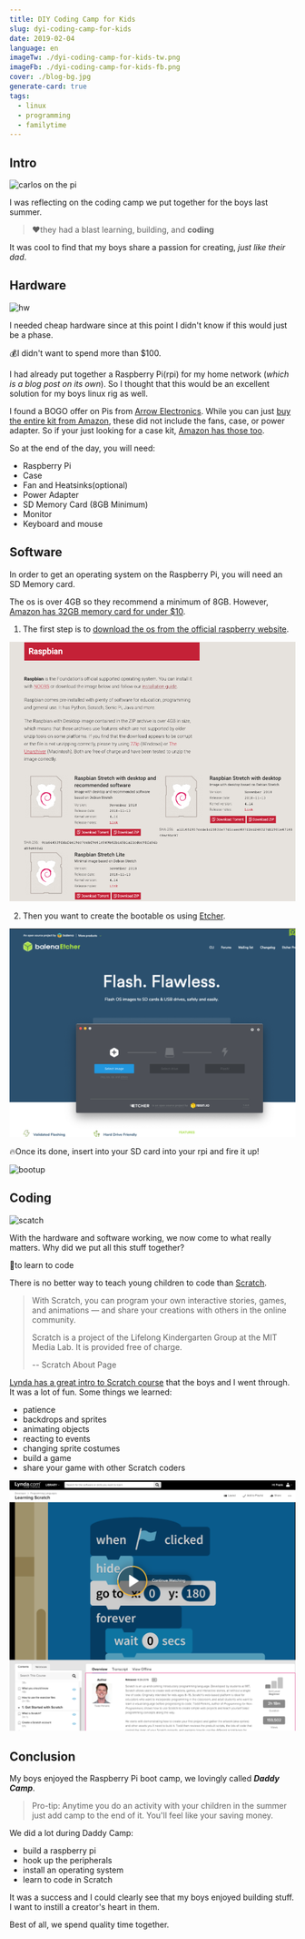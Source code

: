 ```yaml
---
title: DIY Coding Camp for Kids
slug: dyi-coding-camp-for-kids
date: 2019-02-04
language: en
imageTw: ./dyi-coding-camp-for-kids-tw.png
imageFb: ./dyi-coding-camp-for-kids-fb.png
cover: ./blog-bg.jpg
generate-card: true
tags:
  - linux
  - programming
  - familytime
---
```


## Intro

![carlos on the pi](https://lh3.googleusercontent.com/WJF_za6S0mb_UNInxSscc9HXGQGSMPOiFC7r-rjEbbD15u8Ffnc9r8-ydTO8uIi4t44bVAPrCtubalMuc592EgJHdpY2qlZSsFBTSJ7okgPXtYyBcHnzRUElN2zRk8rEnxerdKKcTnrxp8WAcZnKVvXHkPYH8CoXZP5jx8A52hbC1FGZW_XVyogQ8h_6_BBZ2ON1O50qquW4eUjalsQoFmERzbxnInAPPP_AZ4F_QbCJoqshqaFpn39uf9gPX4mLdZBBePORAA2RXYNC7gDcgzFHdj9KD2BXr5grB4lsIvp2eWwZAb69p6zFbqBB7uq1ELsyz9tLXkvfzcPjglRTV7I4X6Chb-zTxHaddGmwQRTdM0oJXy10OOBBTObohLEkkJCQtiPIekS9lvbGL4VBZdbs4gH9VqHIcGB1OahJEv6M7Xx9yqQ1KV62m6sWiTH5u-L0e87MbovhCaODE8giC_1RO-8NUd3svLH-CuIY8ynd2LyYu7ddw04M0DRJtlUDw8yTvBSle1h3gFuQoxOkHtsM1rzydBG1Oa_D-aFjssJ75ww1TN3MZ76C8Hx66NBdgcYZXo4qTBX3dg_I-VN5agqEasW00aO4B8fMVatmO35H95CqTwM1gRxhm816YiSNUmAoiakUbV_HVOnBRK5KNmALAw=s1337-no)

I was reflecting on the coding camp we put together for the boys last summer.

> ❤️they had a blast learning, building, and **coding**

It was cool to find that my boys share a passion for creating, _just like their dad_.

## Hardware

![hw](https://lh3.googleusercontent.com/QXLvM0kkg9FGJin4aXnuJdhr5S4C-8VSfoFv4Njgc9ZlXEtQXK2hcikmQVosrjheEiwhIlF7PpVaz6UCUkvdtlwnGcFqg13JljGhNHor56rZdk9imTJdet7hoAUnLuarh5kXAsULEPvr82175AzK1IhPpsVW3m8btR_7_pm5EN2bxOayE3pS3HHigasPmH1Ln1cRoonJIMwg10R8HnAitd9P5nTrmgsjIKTWWe75pq9u7Us1mqLu3CcotDeZTeRfQILmgMPNwG9leTSRD8nZtjZ2VDY9GbMtR5U1tPIfp68_DoJckk5gixeyVpynUmleOm5ZQg1WykAMXRrb5vOKAWnrkFM60wUKWkTtSmeTQ1ljYDNlYPCcvqms7yDaT5YMgj7PsGe-xH-O9CT7BQLEBaRMR1Bir3DYJKpaEXAUEf8YCKdaKmrFrUNMVoMlqKO8AZ3TIzS9BBxymTNTvb5KmZm0IdOQXnqs2R7Slc7Ac5uHfFkYIkK4r3Ncz1SeFUwt6ZywBJI7ojT0RtP-jpSvibOrt64SOqLC6M_IWLXgr2F_9wZgcwhTP0CScf0MYz1jIGpPf7WzJM2QuqdEw7YI6Q6_TGPvBd1kLhO9jVrzT5BFEq9OtaVve89oXCV0y-K-LAM8exLvNo84H5tX9vWl-8-gxQ=s1337-no)

I needed cheap hardware since at this point I didn't know if this would just be a phase.

💰I didn't want to spend more than \$100.

I had already put together a Raspberry Pi(rpi) for my home network (_which is a blog post on its own_). So I thought that this would be an excellent solution for my boys linux rig as well.

I found a BOGO offer on Pis from [Arrow Electronics](https://www.arrow.com/). While you can just [buy the entire kit from Amazon](https://www.amazon.com/gp/product/B01C6EQNNK/ref=oh_aui_search_asin_title?ie=UTF8&psc=1), these did not include the fans, case, or power adapter. So if your just looking for a case kit, [Amazon has those too](https://www.amazon.com/gp/product/B07BTHNW9W/ref=oh_aui_search_asin_title?ie=UTF8&psc=1).

So at the end of the day, you will need:

- Raspberry Pi
- Case
- Fan and Heatsinks(optional)
- Power Adapter
- SD Memory Card (8GB Minimum)
- Monitor
- Keyboard and mouse

## Software

In order to get an operating system on the Raspberry Pi, you will need an SD Memory card.

The os is over 4GB so they recommend a minimum of 8GB. However, [Amazon has 32GB memory card for under \$10](https://www.amazon.com/gp/product/B06XWN9Q99/ref=oh_aui_search_asin_title?ie=UTF8&psc=1).

1. The first step is to [download the os from the official raspberry website](https://www.raspberrypi.org/downloads/raspbian/).

![os](os.png)

2. Then you want to create the bootable os using [Etcher](https://www.balena.io/etcher/).

![etcher](./etcher.png)

🔥Once its done, insert into your SD card into your rpi and fire it up!

![bootup](https://lh3.googleusercontent.com/LTAj-PbCmDSPLLYvV1itZn8nh-rCEakkNhCeJEN_CtgM1kmzWctERY2jIfgmaJQZYyPfGdxQ1jKdtbF_6qGnIrqmbh46RPRN072kc56uxWUFRC8orzbnoo8qK8l7TMZhzSC34-0EgMxHYvGW9ttH--OjwXZDnDxuScfwS2oGJEk6n7MnA_wcnfzl-hUMCjG-IPrTMmIJAmPn25nOqegbi9Wc9SfwdzWuojvf8L8RxOkvkqqY-s15DLeomijyGueQ50IqFig_0cUOsgQ3xr52UoOQ3gZmRtAqOXGyh0_ksR1tH9VSGDMWOpHOc9CzgB3lL5U7S3Dp0ifsM1lqpRTiH8veCvC3Wt_GYUGXPKNJgDpuOVM-jyvwCGwtA1cE9Q5ndcmPaEfvgCg0DcsvWsCH9LcXFDe5tTgjbiZuQjOsNTivlC2xcpHJ6cGkuK5DkyjEl2xwKGubIb1-iC1T0JZEM4Nno94NddNHetjA5JumiNCOU80rTsjTKjb-o8OYd95IbB_BKI9J3fHQG_1FJV4GoGN53fDGhPW5gbmo4A56AO8BTp-qJYDdpKij2ex_vUtNHxTp9_M3_VMWX4xClMKXaDDWwlDHnGnBT_6ZsbW39UF_Vkq2fwbLGdb6XkShYFnvLit3seI1q58B_f0BJwJvJFcFZA=s1337-no)

## Coding

![scatch](https://lh3.googleusercontent.com/4c8fDRZaDrqOQV6_YeAixG7HG8Aqlm4GIczrXIM8cM92B3ZJMzXgFdTNShzuZK6vpItvj4gxTjYOOej5QGHUlcgctHWj4yxVeCOADzNWvOSA5PZTi027by0RYMtHK0bPdtbRhux5xSLDi4Qcd3IXHsFKuhHGAmWXKc-Ba7ljMwSUoniezMLmK7WOeeABMMIwy6jMpvN31FjWZC-1-V_cyjLXNjYsNrduAwtgFBuqzZMkz0lSUK_ZMhl-85TVRDfJW3tJnW0VnwjfVU0OsHIhftaknpS7G0RejtbXAboogRThvPa5j18CVv19a1OX2wwjRQyQkFpdGX_78ShstQPpSAtZRYzjvqP7Fm-x0OALIly2-rDbND74-5zglplkp8NUZ0WTpMb1WwMA4V7B1wzCxKOfn2aBf-hu8CgBGNOq2se3XcQAhSj8qwR76V_TqM2gdF_kzDNgBnJchdayyT74PrJzlWHB4M3gP-K-ahlLYMCl9Fkh96fL8aucKgFOpp3Gikgx-RalYNGBHLYUpbeyinCaU1UPvGKTJfdMRSPD4crtMwSKdy3ht_FQkT2TrRvIg22PhRQRSf6E8Xr12SO4tDYfjqVSFqYmrrIXuR_LoguUfyITC_wm275hui0JgBCtZov5EhohwHs4W71ORqDtvysDDQ=w600-h600-no)

With the hardware and software working, we now come to what really matters. Why did we put all this stuff together?

🐙to learn to code

There is no better way to teach young children to code than [Scratch](https://scratch.mit.edu/).

> With Scratch, you can program your own interactive stories, games, and animations — and share your creations with others in the online community.
>
> Scratch is a project of the Lifelong Kindergarten Group at the MIT Media Lab. It is provided free of charge.
>
> -- Scratch About Page

[Lynda has a great intro to Scratch course](https://www.lynda.com/Scratch-tutorials/Scratch-Programming-Language-Basics/476623-2.html?srchtrk=index%3a1%0alinktypeid%3a2%0aq%3ascratch%0apage%3a1%0as%3arelevance%0asa%3atrue%0aproducttypeid%3a2) that the boys and I went through. It was a lot of fun. Some things we learned:

- patience
- backdrops and sprites
- animating objects
- reacting to events
- changing sprite costumes
- build a game
- share your game with other Scratch coders

![lynda](./scratch.png)

## Conclusion

My boys enjoyed the Raspberry Pi boot camp, we lovingly called **_Daddy Camp_**.

> Pro-tip: Anytime you do an activity with your children in the summer just add camp to the end of it. You'll feel like your saving money.

We did a lot during Daddy Camp:

- build a raspberry pi
- hook up the peripherals
- install an operating system
- learn to code in Scratch

It was a success and I could clearly see that my boys enjoyed building stuff. I want to instill a creator's heart in them.

Best of all, we spend quality time together.
